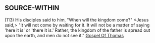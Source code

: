 ## SOURCE-WITHIN

(113) His disciples said to him, "When will the kingdom come?"
<Jesus said,> "It will not come by waiting for it. It will not be a matter of saying 'here it is' or 'there it is.' Rather, the kingdom of the father is spread out upon the earth, and men do not see it." [Gospel Of Thomas](http://www.gnosis.org/naghamm/gthlamb.html)
